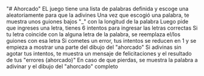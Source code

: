 "# Ahorcado"
EL juego tiene una lista de palabras definida y escoge una aleatoriamente para que la adivines
Una vez que escogió una palabra, te muestra unos guiones bajos "_" con la longitud de la palabra
Luego pide que ingreses una letra, tienes 6 intentos para ingresar las letras correctas
Si tu letra coincide con la alguna letra de la palabra, se reemplaza el/los guiones con esa letra
Si cometes un error, tus intentos se reducen en 1 y se empieza a mostrar una parte del dibujo del "ahorcado"
Si adivinas sin agotar tus intentos, te muestra un mensaje de felicitaciones y el resultado de tus "errores (ahorcado)"
En caso de que pierdas, se muestra la palabra a adivinar y el dibujo del "ahorcado" completo
